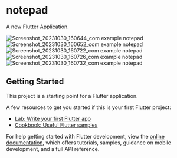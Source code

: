 # notepad

A new Flutter Application.

![Screenshot_20231030_160644_com example notepad](https://github.com/AbdelrahmanHydara/Notepad/assets/108473379/bfb33436-7fce-43b6-997e-abd9fe32a559)
![Screenshot_20231030_160652_com example notepad](https://github.com/AbdelrahmanHydara/Notepad/assets/108473379/54bad014-d4f3-444c-9ee4-0ddc02df43ca)
![Screenshot_20231030_160722_com example notepad](https://github.com/AbdelrahmanHydara/Notepad/assets/108473379/e24c6d4f-0889-48ef-96e0-91e2edb002e9)
![Screenshot_20231030_160726_com example notepad](https://github.com/AbdelrahmanHydara/Notepad/assets/108473379/88e627e0-4ae9-4709-b871-6e697aa6a979)
![Screenshot_20231030_160732_com example notepad](https://github.com/AbdelrahmanHydara/Notepad/assets/108473379/00734df3-73b3-4b5e-953e-dc60586ed71d)


## Getting Started

This project is a starting point for a Flutter application.

A few resources to get you started if this is your first Flutter project:

- [Lab: Write your first Flutter app](https://docs.flutter.dev/get-started/codelab)
- [Cookbook: Useful Flutter samples](https://docs.flutter.dev/cookbook)

For help getting started with Flutter development, view the
[online documentation](https://docs.flutter.dev/), which offers tutorials,
samples, guidance on mobile development, and a full API reference.
